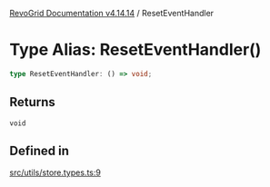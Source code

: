 [RevoGrid Documentation v4.14.14](README.md) / ResetEventHandler

# Type Alias: ResetEventHandler()

```ts
type ResetEventHandler: () => void;
```

## Returns

`void`

## Defined in

[src/utils/store.types.ts:9](https://github.com/revolist/revogrid/blob/fdfe81f10fb07db00151f14190ac038aded766a8/src/utils/store.types.ts#L9)
